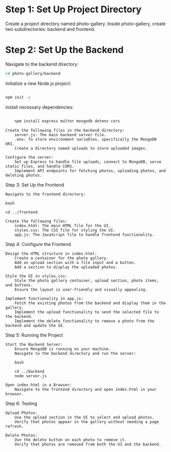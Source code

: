 # Step 1: Set Up Project Directory

Create a project directory named photo-gallery.
Inside photo-gallery, create two subdirectories: backend and frontend.

# Step 2: Set Up the Backend

Navigate to the backend directory:

```bash
cd photo-gallery/backend
```

Initialize a new Node.js project:

```bash

npm init -y
```

Install necessary dependencies:

```bash

    npm install express multer mongodb dotenv cors
```
    Create the following files in the backend directory:
        server.js: The main backend server file.
        .env: To store environment variables, specifically the MongoDB URI.
        Create a directory named uploads to store uploaded images.

    Configure the server:
        Set up Express to handle file uploads, connect to MongoDB, serve static files, and handle CORS.
        Implement API endpoints for fetching photos, uploading photos, and deleting photos.

Step 3: Set Up the Frontend

    Navigate to the frontend directory:

    bash

    cd ../frontend

    Create the following files:
        index.html: The main HTML file for the UI.
        styles.css: The CSS file for styling the UI.
        app.js: The JavaScript file to handle frontend functionality.

Step 4: Configure the Frontend

    Design the HTML structure in index.html:
        Create a container for the photo gallery.
        Add an upload section with a file input and a button.
        Add a section to display the uploaded photos.

    Style the UI in styles.css:
        Style the photo gallery container, upload section, photo items, and buttons.
        Ensure the layout is user-friendly and visually appealing.

    Implement functionality in app.js:
        Fetch the existing photos from the backend and display them in the gallery.
        Implement the upload functionality to send the selected file to the backend.
        Implement the delete functionality to remove a photo from the backend and update the UI.

Step 5: Running the Project

    Start the Backend Server:
        Ensure MongoDB is running on your machine.
        Navigate to the backend directory and run the server:

        bash

        cd ../backend
        node server.js

    Open index.html in a Browser:
        Navigate to the frontend directory and open index.html in your browser.

Step 6: Testing

    Upload Photos:
        Use the upload section in the UI to select and upload photos.
        Verify that photos appear in the gallery without needing a page refresh.

    Delete Photos:
        Use the delete button on each photo to remove it.
        Verify that photos are removed from both the UI and the backend.